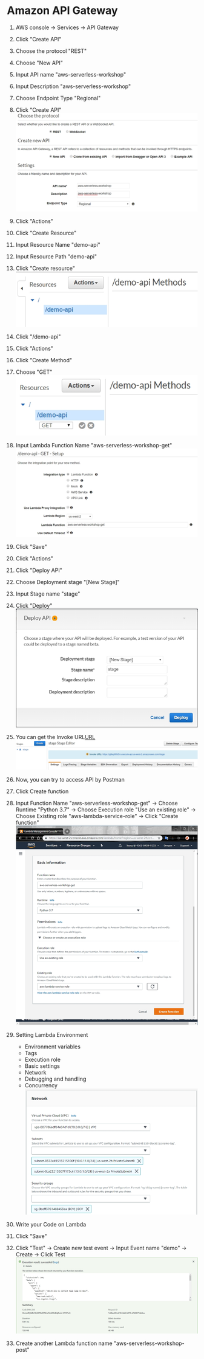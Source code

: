 # Amazon API Gateway
1. AWS console -> Services -> API Gateway
2. Click "Create API"
3. Choose the protocol "REST"
4. Choose "New API"
5. Input API name "aws-serverless-workshop"
6. Input Description "aws-serverless-workshop"
7. Choose Endpoint Type "Regional"
8. Click "Create API"
![](../images/04-01.jpg)
9. Click "Actions"
10. Click "Create Resource"
11. Input Resource Name "demo-api"
12. Input Resource Path "demo-api"
13. Click "Create resource"
![](../images/04-02.jpg)
14. Click "/demo-api"
15. Click "Actions"
16. Click "Create Method"
17. Choose "GET"
![](../images/04-03.jpg)
18. Input Lambda Function Name "aws-serverless-workshop-get"
![](../images/04-04.jpg)
19. Click "Save"
20. Click "Actions"
21. Click "Deploy API"
22. Choose Deployment stage "[New Stage]"
23. Input Stage name "stage"
24. Click "Deploy"
![](../images/04-05.jpg)
25. You can get the Invoke URL[URL](https://pj8ep90b5m.execute-api.us-west-2.amazonaws.com/stage)
![](../images/04-06.jpg)
26. Now, you can try to access API by Postman



2. Click Create function
3. Input Function Name "aws-serverless-workshop-get" -> Choose Runtime "Python 3.7" -> Choose Execution role "Use an existing role" -> Choose Existing role "aws-lambda-service-role" -> Click "Create function"
![](../images/03-01.jpg)
4. Setting Lambda Environment
   * Environment variables
   * Tags
   * Execution role
   * Basic settings
   * Network
   * Debugging and handling
   * Concurrency
![](../images/03-02.jpg)
5. Write your Code on Lambda
6. Click "Save"
7. Click "Test" -> Create new test event -> Input Event name "demo" -> Create -> Click Test
![](../images/03-03.jpg)
8. Create another Lambda function name "aws-serverless-workshop-post"